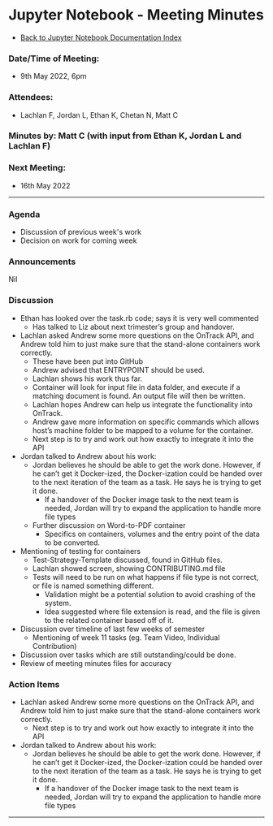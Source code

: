 # Jupyter Notebook - Meeting Minutes

- [Back to Jupyter Notebook Documentation Index](../Index.md)

### Date/Time of Meeting:

- 9th May 2022, 6pm

### Attendees:

- Lachlan F, Jordan L, Ethan K, Chetan N, Matt C

### Minutes by: Matt C (with input from Ethan K, Jordan L and Lachlan F)

### Next Meeting:

- 16th May 2022

---

### Agenda

- Discussion of previous week's work
- Decision on work for coming week

### Announcements

Nil

### Discussion

- Ethan has looked over the task.rb code; says it is very well commented
  - Has talked to Liz about next trimester’s group and handover.
- Lachlan asked Andrew some more questions on the OnTrack API, and Andrew told him to just make sure
  that the stand-alone containers work correctly.
  - These have been put into GitHub
  - Andrew advised that ENTRYPOINT should be used.
  - Lachlan shows his work thus far.
  - Container will look for input file in data folder, and execute if a matching document is found.
    An output file will then be written.
  - Lachlan hopes Andrew can help us integrate the functionality into OnTrack.
  - Andrew gave more information on specific commands which allows host’s machine folder to be
    mapped to a volume for the container.
  - Next step is to try and work out how exactly to integrate it into the API
- Jordan talked to Andrew about his work:
  - Jordan believes he should be able to get the work done. However, if he can’t get it Docker-ized,
    the Docker-ization could be handed over to the next iteration of the team as a task. He says he
    is trying to get it done.
    - If a handover of the Docker image task to the next team is needed, Jordan will try to expand
      the application to handle more file types
  - Further discussion on Word-to-PDF container
    - Specifics on containers, volumes and the entry point of the data to be converted.
- Mentioning of testing for containers
  - Test-Strategy-Template discussed, found in GitHub files.
  - Lachlan showed screen, showing CONTRIBUTING.md file
  - Tests will need to be run on what happens if file type is not correct, or file is named
    something different.
    - Validation might be a potential solution to avoid crashing of the system.
    - Idea suggested where file extension is read, and the file is given to the related container
      based off of it.
- Discussion over timeline of last few weeks of semester
  - Mentioning of week 11 tasks (eg. Team Video, Individual Contribution)
- Discussion over tasks which are still outstanding/could be done.
- Review of meeting minutes files for accuracy

### Action Items

- Lachlan asked Andrew some more questions on the OnTrack API, and Andrew told him to just make sure
  that the stand-alone containers work correctly.
  - Next step is to try and work out how exactly to integrate it into the API
- Jordan talked to Andrew about his work:
  - Jordan believes he should be able to get the work done. However, if he can’t get it Docker-ized,
    the Docker-ization could be handed over to the next iteration of the team as a task. He says he
    is trying to get it done.
    - If a handover of the Docker image task to the next team is needed, Jordan will try to expand
      the application to handle more file types

---
